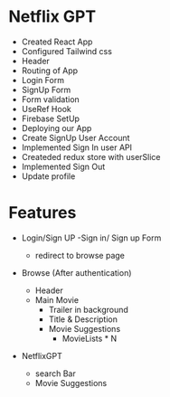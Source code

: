 # Netflix GPT

- Created React App
- Configured Tailwind css
- Header
- Routing of App
- Login Form
- SignUp Form
- Form validation
- UseRef Hook
- Firebase SetUp
- Deploying our App
- Create SignUp User Account
- Implemented Sign In user API
- Createded redux store with userSlice
- Implemented Sign Out
- Update profile

# Features

- Login/Sign UP
  -Sign in/ Sign up Form

  - redirect to browse page

- Browse (After authentication)

  - Header
  - Main Movie
    - Trailer in background
    - Title & Description
    - Movie Suggestions
      - MovieLists \* N

- NetflixGPT
  - search Bar
  - Movie Suggestions
